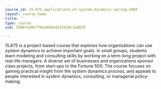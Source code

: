 ```yaml
---
course_id: 15-875-applications-of-system-dynamics-spring-2004
layout: course_home
title: ''
type: course
uid: 548b7e40e776ed48bed225428c1e8659

---
```

15.875 is a project-based course that explores how organizations can use system dynamics to achieve important goals. In small groups, students learn modeling and consulting skills by working on a term-long project with real-life managers. A diverse set of businesses and organizations sponsor class projects, from start-ups to the Fortune 500. The course focuses on gaining practical insight from the system dynamics process, and appeals to people interested in system dynamics, consulting, or managerial policy-making.
